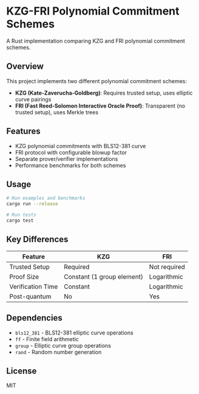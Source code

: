 # KZG-FRI Polynomial Commitment Schemes

A Rust implementation comparing KZG and FRI polynomial commitment schemes.

## Overview

This project implements two different polynomial commitment schemes:

- **KZG (Kate-Zaverucha-Goldberg)**: Requires trusted setup, uses elliptic curve pairings
- **FRI (Fast Reed-Solomon Interactive Oracle Proof)**: Transparent (no trusted setup), uses Merkle trees

## Features

- KZG polynomial commitments with BLS12-381 curve
- FRI protocol with configurable blowup factor
- Separate prover/verifier implementations
- Performance benchmarks for both schemes

## Usage

```bash
# Run examples and benchmarks
cargo run --release

# Run tests
cargo test
```

## Key Differences

| Feature | KZG | FRI |
|---------|-----|-----|
| Trusted Setup | Required | Not required |
| Proof Size | Constant (1 group element) | Logarithmic |
| Verification Time | Constant | Logarithmic |
| Post-quantum | No | Yes |

## Dependencies

- `bls12_381` - BLS12-381 elliptic curve operations
- `ff` - Finite field arithmetic
- `group` - Elliptic curve group operations
- `rand` - Random number generation

## License

MIT